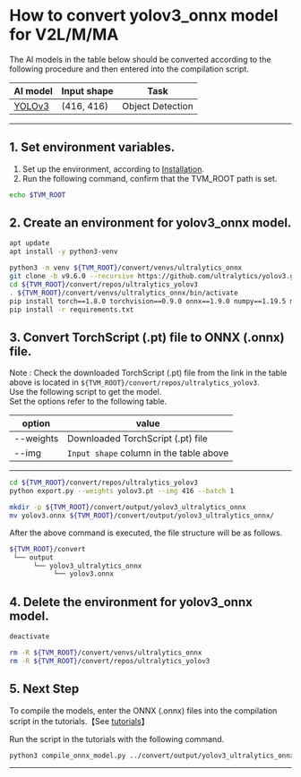 # How to convert yolov3_onnx model for V2L/M/MA
<!-- Below is a list of AI models supported by this manual. -->
The AI models in the table below should be converted according to the following procedure and then entered into the compilation script.

| AI model                                                                                                                                          |Input shape    | Task              |
|---------------------------------------------------------------------------------------------------------------------------------------------------|---------------|-------------------|
| [YOLOv3](https://github.com/ultralytics/yolov3/releases/download/v9.6.0/yolov3.pt)                                                                |(416, 416)     | Object Detection  |
---

## 1. Set environment variables.

1. Set up the environment, according to [Installation](../../../setup/README.md).  
2. Run the following command, confirm that the TVM_ROOT path is set.

```sh
echo $TVM_ROOT
```

## 2. Create an environment for yolov3_onnx model.

```sh
apt update
apt install -y python3-venv

python3 -m venv ${TVM_ROOT}/convert/venvs/ultralytics_onnx
git clone -b v9.6.0 --recursive https://github.com/ultralytics/yolov3.git ${TVM_ROOT}/convert/repos/ultralytics_yolov3
cd ${TVM_ROOT}/convert/repos/ultralytics_yolov3
. ${TVM_ROOT}/convert/venvs/ultralytics_onnx/bin/activate 
pip install torch==1.8.0 torchvision==0.9.0 onnx==1.9.0 numpy==1.19.5 matplotlib==3.2.2 pandas==1.3.3 protobuf==3.20.*
pip install -r requirements.txt
```

## 3. Convert TorchScript (.pt) file to ONNX (.onnx) file.

Note : Check the downloaded TorchScript (.pt) file from the link in the table above is located in `${TVM_ROOT}/convert/repos/ultralytics_yolov3`.\
Use the following script to get the model. \
Set the options refer to the following table.

|option    |value                                  |
|----------|---------------------------------------|
|--weights |Downloaded TorchScript (.pt) file      |
|--img     |`Input shape` column in the table above|
---

```sh
cd ${TVM_ROOT}/convert/repos/ultralytics_yolov3
python export.py --weights yolov3.pt --img 416 --batch 1

mkdir -p ${TVM_ROOT}/convert/output/yolov3_ultralytics_onnx
mv yolov3.onnx ${TVM_ROOT}/convert/output/yolov3_ultralytics_onnx/
```

After the above command is executed, the file structure will be as follows.

```sh
${TVM_ROOT}/convert
 └── output
      └── yolov3_ultralytics_onnx
           └── yolov3.onnx
```

## 4. Delete the environment for yolov3_onnx model.

```sh
deactivate

rm -R ${TVM_ROOT}/convert/venvs/ultralytics_onnx
rm -R ${TVM_ROOT}/convert/repos/ultralytics_yolov3
```

## 5. Next Step

To compile the models, enter the ONNX (.onnx) files into the compilation script in the tutorials.【See [tutorials](../../../tutorials/)】

Run the script in the tutorials with the following command.

```sh
python3 compile_onnx_model.py ../convert/output/yolov3_ultralytics_onnx/yolov3.onnx -o yolov3_onnx -s 1,3,416,416 -i data
```

----